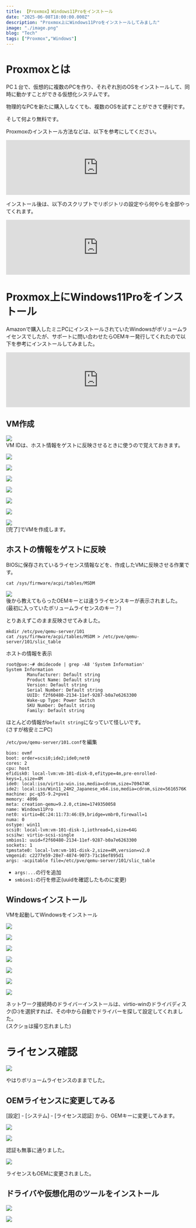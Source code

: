 ```yaml
---
title: 【Proxmox】Windows11Proをインストール
date: "2025-06-08T18:00:00.000Z"
description: "Proxmox上にWindows11Proをインストールしてみました"
image: "./image.png"
blog: "Tech"
tags: ["Proxmox","Windows"]
---
```


# Proxmoxとは

PC１台で、仮想的に複数のPCを作り、それぞれ別のOSをインストールして、同時に動かすことができる仮想化システムです。

物理的なPCを新たに購入しなくても、複数のOSを試すことができて便利です。

そして何より無料です。

Proxmoxのインストール方法などは、以下を参考にしてください。

<iframe title="ミニPC（Intel NUC）へのProxmox VEのインストールから初期設定まで #Linux - Qiita" src="https://hatenablog-parts.com/embed?url=https://qiita.com/yankee/items/1d576f7a25d6f33c6cb5" style="width:100%;height:150px; max-width:600px; margin-left:auto; margin-right:auto;" frameborder="0" scrolling="no" loading="lazy"></iframe>

インストール後は、以下のスクリプトでリポジトリの設定やら何やらを全部やってくれます。

<iframe title="Proxmox VE Helper-Scripts" src="https://hatenablog-parts.com/embed?url=https://community-scripts.github.io/ProxmoxVE/scripts?id=post-pve-install" style="width:100%;height:150px; max-width:600px; margin-left:auto; margin-right:auto;" frameborder="0" scrolling="no" loading="lazy"></iframe>



# Proxmox上にWindows11Proをインストール

Amazonで購入したミニPCにインストールされていたWindowsがボリュームライセンスでしたが、サポートに問い合わせたらOEMキー発行してくれたので以下を参考にインストールしてみました。

<iframe title="OEMのWindows11ライセンスをProxmoxVEに移行する #proxmox - Qiita" src="https://hatenablog-parts.com/embed?url=https://qiita.com/tachiki__/items/67be59e5d98a2dfe7097" style="width:100%;height:150px; max-width:600px; margin-left:auto; margin-right:auto;" frameborder="0" scrolling="no" loading="lazy"></iframe>

## VM作成
![](image.png)  
VM IDは、ホスト情報をゲストに反映させるときに使うので覚えておきます。

![](image-1.png)

![](image-2.png)

![](image-3.png)

![](image-4.png)

![](image-5.png)

![](image-6.png)

![](image-7.png)  
[完了]でVMを作成します。

## ホストの情報をゲストに反映
BIOSに保存されているライセンス情報などを、作成したVMに反映させる作業です。

```
cat /sys/firmware/acpi/tables/MSDM
```

![](image-8.png)  
後から教えてもらったOEMキーとは違うライセンスキーが表示されました。  
(最初に入っていたボリュームライセンスのキー？)

とりあえずこのまま反映させてみました。

```
mkdir /etc/pve/qemu-server/101
cat /sys/firmware/acpi/tables/MSDM > /etc/pve/qemu-server/101/slic_table
```

ホストの情報を表示
```
root@pve:~# dmidecode | grep -A8 'System Information'
System Information
        Manufacturer: Default string
        Product Name: Default string
        Version: Default string
        Serial Number: Default string
        UUID: f2f60480-2134-11ef-9287-b0a7e6263300
        Wake-up Type: Power Switch
        SKU Number: Default string
        Family: Default string
```  
ほとんどの情報が`Default string`になっていて怪しいです。  
(さすが格安ミニPC)


`/etc/pve/qemu-server/101.conf`を編集
```
bios: ovmf
boot: order=scsi0;ide2;ide0;net0
cores: 2
cpu: host
efidisk0: local-lvm:vm-101-disk-0,efitype=4m,pre-enrolled-keys=1,size=4M
ide0: local:iso/virtio-win.iso,media=cdrom,size=709474K
ide2: local:iso/Win11_24H2_Japanese_x64.iso,media=cdrom,size=5616576K
machine: pc-q35-9.2+pve1
memory: 4096
meta: creation-qemu=9.2.0,ctime=1749350058
name: Windows11Pro
net0: virtio=BC:24:11:73:46:E9,bridge=vmbr0,firewall=1
numa: 0
ostype: win11
scsi0: local-lvm:vm-101-disk-1,iothread=1,size=64G
scsihw: virtio-scsi-single
smbios1: uuid=f2f60480-2134-11ef-9287-b0a7e6263300
sockets: 1
tpmstate0: local-lvm:vm-101-disk-2,size=4M,version=v2.0
vmgenid: c2277e59-28e7-4874-9073-71c16ef895d1
args: -acpitable file=/etc/pve/qemu-server/101/slic_table
```
- `args:...`の行を追加
- `smbios1:`の行を修正(uuidを確認したものに変更)


## Windowsインストール
VMを起動してWindowsをインストール

![](image-9.png)

![](image-10.png)

![](image-11.png)

![](image-12.png)

![](image-13.png)

![](image-14.png)

![](image-15.png)

ネットワーク接続時のドライバーインストールは、virtio-winのドライバディスク(D:)を選択すれば、その中から自動でドライバーを探して設定してくれました。  
(スクショは撮り忘れました)


# ライセンス確認

![](image-16.png)

やはりボリュームライセンスのままでした。

## OEMライセンスに変更してみる

[設定] - [システム] - [ライセンス認証]  から、OEMキーに変更してみます。

![](image-17.png)

![](image-18.png)

認証も無事に通りました。

![](image-19.png)

ライセンスもOEMに変更されました。

## ドライバや仮想化用のツールをインストール

![](image-20.png)

![](image-21.png)

